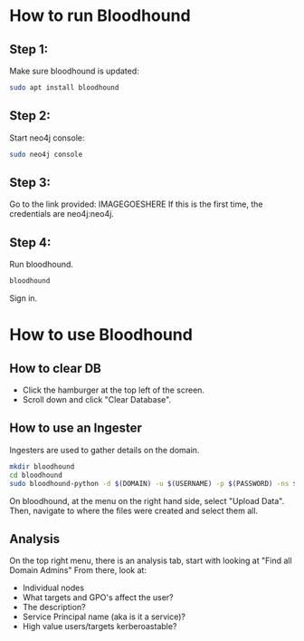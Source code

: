 # How to run Bloodhound
## Step 1:
Make sure bloodhound is updated:
```bash
sudo apt install bloodhound
```
## Step 2:
Start neo4j console:
```bash
sudo neo4j console
```
## Step 3:
Go to the link provided:
IMAGEGOESHERE
If this is the first time, the credentials are neo4j:neo4j.
## Step 4:
Run bloodhound.
```bash
bloodhound
```
Sign in.
# How to use Bloodhound
## How to clear DB
* Click the hamburger at the top left of the screen.
* Scroll down and click "Clear Database".
## How to use an Ingester
Ingesters are used to gather details on the domain.
```bash
mkdir bloodhound
cd bloodhound
sudo bloodhound-python -d $(DOMAIN) -u $(USERNAME) -p $(PASSWORD) -ns $(DC_IP_ADDRESS) -c all
```
On bloodhound, at the menu on the right hand side, select "Upload Data".
Then, navigate to where the files were created and select them all.
## Analysis
On the top right menu, there is an analysis tab, start with looking at "Find all Domain Admins" From there, look at: 
* Individual nodes 
* What targets and GPO's affect the user? 
* The description? 
* Service Principal name (aka is it a service)?
* High value users/targets kerberoastable?
